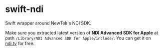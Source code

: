# swift-ndi

Swift wrapper around NewTek's NDI SDK.

Make sure you extracted latest version of **NDI Advanced SDK for Apple** at path `/Library/NDI Advanced SDK for Apple/include/`. You can get it on [ndi.tv](https://www.ndi.tv/sdk/#download) for free.
